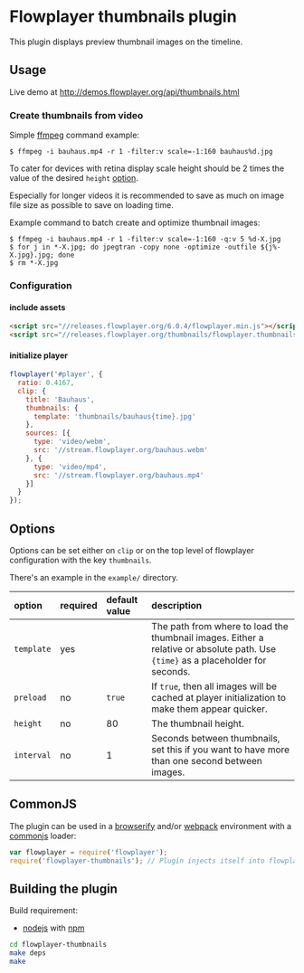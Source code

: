 # Flowplayer thumbnails plugin

This plugin displays preview thumbnail images on the timeline.

## Usage

Live demo at http://demos.flowplayer.org/api/thumbnails.html

### Create thumbnails from video

Simple [ffmpeg](http://www.ffmpeg.org/) command example:

```
$ ffmpeg -i bauhaus.mp4 -r 1 -filter:v scale=-1:160 bauhaus%d.jpg
```

To cater for devices with retina display scale height should be 2 times the value of the desired
`height` [option](#options).

Especially for longer videos it is recommended to save as much on image file size as possible to
save on loading time.

Example command to batch create and optimize thumbnail images:

```
$ ffmpeg -i bauhaus.mp4 -r 1 -filter:v scale=-1:160 -q:v 5 %d-X.jpg
$ for j in *-X.jpg; do jpegtran -copy none -optimize -outfile ${j%-X.jpg}.jpg; done
$ rm *-X.jpg
```

### Configuration

#### include assets

```html
<script src="//releases.flowplayer.org/6.0.4/flowplayer.min.js"></script>
<script src="//releases.flowplayer.org/thumbnails/flowplayer.thumbnails.min.js"></script>
```

#### initialize player

```js
flowplayer('#player', {
  ratio: 0.4167,
  clip: {
    title: 'Bauhaus',
    thumbnails: {
      template: 'thumbnails/bauhaus{time}.jpg'
    },
    sources: [{
      type: 'video/webm',
      src: '//stream.flowplayer.org/bauhaus.webm'
    }, {
      type: 'video/mp4',
      src: '//stream.flowplayer.org/bauhaus.mp4'
    }]
  }
});
```

## Options

Options can be set either on `clip` or on the top level of flowplayer configuration with the key `thumbnails`.

There's an example in the `example/` directory.

option     | required | default value | description
:----------| ---------| :------------ | :----------
`template` | yes      |               | The path from where to load the thumbnail images. Either a relative or absolute path. Use `{time}` as a placeholder for seconds.
`preload`  | no       |`true`         | If `true`, then all images will be cached at player initialization to make them appear quicker.
`height`   | no       | 80            | The thumbnail height.
`interval` | no       | 1             | Seconds between thumbnails, set this if you want to have more than one second between images.

## CommonJS

The plugin can be used in a [browserify](http://browserify.org) and/or
[webpack](https://webpack.github.io/) environment with a
[commonjs](http://requirejs.org/docs/commonjs.html) loader:

```js
var flowplayer = require('flowplayer');
require('flowplayer-thumbnails'); // Plugin injects itself into flowplayer
```

## Building the plugin

Build requirement:

- [nodejs](https://nodejs.org) with [npm](https://www.npmjs.com)

```sh
cd flowplayer-thumbnails
make deps
make
```
